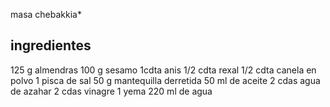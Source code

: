 masa chebakkia*

## ingredientes
125 g almendras
100 g sesamo
1cdta anis
1/2 cdta rexal
1/2 cdta canela en polvo
1 pisca de sal
50 g mantequilla derretida
50 ml de aceite
2 cdas agua de azahar
2 cdas vinagre
1 yema
220 ml de agua
